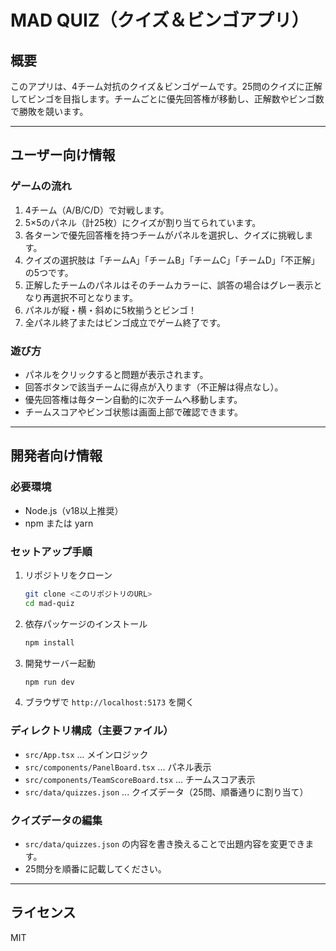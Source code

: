 # MAD QUIZ（クイズ＆ビンゴアプリ）

## 概要

このアプリは、4チーム対抗のクイズ＆ビンゴゲームです。25問のクイズに正解してビンゴを目指します。チームごとに優先回答権が移動し、正解数やビンゴ数で勝敗を競います。

---

## ユーザー向け情報

### ゲームの流れ
1. 4チーム（A/B/C/D）で対戦します。
2. 5×5のパネル（計25枚）にクイズが割り当てられています。
3. 各ターンで優先回答権を持つチームがパネルを選択し、クイズに挑戦します。
4. クイズの選択肢は「チームA」「チームB」「チームC」「チームD」「不正解」の5つです。
5. 正解したチームのパネルはそのチームカラーに、誤答の場合はグレー表示となり再選択不可となります。
6. パネルが縦・横・斜めに5枚揃うとビンゴ！
7. 全パネル終了またはビンゴ成立でゲーム終了です。

### 遊び方
- パネルをクリックすると問題が表示されます。
- 回答ボタンで該当チームに得点が入ります（不正解は得点なし）。
- 優先回答権は毎ターン自動的に次チームへ移動します。
- チームスコアやビンゴ状態は画面上部で確認できます。

---

## 開発者向け情報

### 必要環境
- Node.js（v18以上推奨）
- npm または yarn

### セットアップ手順
1. リポジトリをクローン
    ```sh
    git clone <このリポジトリのURL>
    cd mad-quiz
    ```
2. 依存パッケージのインストール
    ```sh
    npm install
    ```
3. 開発サーバー起動
    ```sh
    npm run dev
    ```
4. ブラウザで `http://localhost:5173` を開く

### ディレクトリ構成（主要ファイル）
- `src/App.tsx` ... メインロジック
- `src/components/PanelBoard.tsx` ... パネル表示
- `src/components/TeamScoreBoard.tsx` ... チームスコア表示
- `src/data/quizzes.json` ... クイズデータ（25問、順番通りに割り当て）

### クイズデータの編集
- `src/data/quizzes.json` の内容を書き換えることで出題内容を変更できます。
- 25問分を順番に記載してください。

---

## ライセンス
MIT
